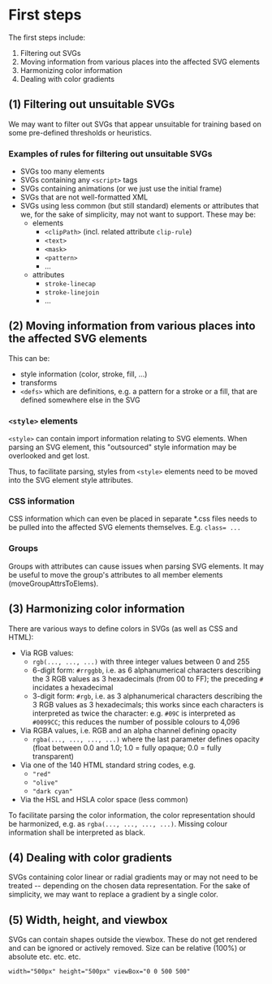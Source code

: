 # First steps

The first steps include:

1. Filtering out SVGs
1. Moving information from various places into the affected SVG elements
1. Harmonizing color information
1. Dealing with color gradients

## (1) Filtering out unsuitable SVGs

We may want to filter out SVGs that appear unsuitable for training based on some pre-defined thresholds or heuristics.

### Examples of rules for filtering out unsuitable SVGs

* SVGs too many elements
* SVGs containing any `<script>` tags
* SVGs containing animations (or we just use the initial frame)
* SVGs that are not well-formatted XML
* SVGs using less common (but still standard) elements or attributes that we, for the sake of simplicity, may not want to support. These may be:
  * elements
    * `<clipPath>` (incl. related attribute `clip-rule`)
    * `<text>`
    * `<mask>`
    * `<pattern>`
    * ...
  * attributes
    * `stroke-linecap`
    * `stroke-linejoin`
    * ...


## (2) Moving information from various places into the affected SVG elements

This can be:
* style information (color, stroke, fill, ...)
* transforms
* `<defs>` which are definitions, e.g. a pattern for a stroke or a fill, that are defined somewhere else in the SVG


### `<style>` elements

`<style>` can contain import information relating to SVG elements. When parsing an SVG element, this "outsourced" style information may be overlooked and get lost.  

Thus, to facilitate parsing, styles from `<style>` elements need to be moved into the SVG element style attributes.

### CSS information

CSS information which can even be placed in separate \*.css files needs to be pulled into the affected SVG elements themselves.
E.g. `class= ...`

### Groups

Groups with attributes can cause issues when parsing SVG elements. It may be useful to move the group's attributes to all member elements (moveGroupAttrsToElems).

## (3) Harmonizing color information

There are various ways to define colors in SVGs (as well as CSS and HTML):

* Via RGB values:
  * `rgb(..., ..., ...)` with three integer values between 0 and 255
  * 6-digit form: `#rrggbb`, i.e. as 6 alphanumerical characters describing the 3 RGB values as 3 hexadecimals (from 00 to FF); the preceding `#` incidates a hexadecimal
  * 3-digit form: `#rgb`, i.e. as 3 alphanumerical characters describing the 3 RGB values as 3 hexadecimals; this works since each characters is interpreted as twice the character: e.g. `#09C` is interpreted as `#0099CC`; this reduces the number of possible colours to 4,096
* Via RGBA values, i.e. RGB and an alpha channel defining opacity
  * `rgba(..., ..., ..., ...)` where the last parameter defines opacity (float between 0.0 and 1.0; 1.0 = fully opaque; 0.0 = fully transparent)
* Via one of the 140 HTML standard string codes, e.g.
  * `"red"`
  * `"olive"`
  * `"dark cyan"`
* Via the HSL and HSLA color space (less common)

To facilitate parsing the color information, the color representation should be harmonized, e.g. as `rgba(..., ..., ..., ...)`.
Missing colour information shall be interpreted as black.

## (4) Dealing with color gradients

SVGs containing color linear or radial gradients may or may not need to be treated -- depending on the chosen data representation.
For the sake of simplicity, we may want to replace a gradient by a single color.

## (5) Width, height, and viewbox

SVGs can contain shapes outside the viewbox. These do not get rendered and can be ignored or actively removed.
Size can be relative (100%) or absolute etc. etc. etc.

`width="500px" height="500px" viewBox="0 0 500 500"`